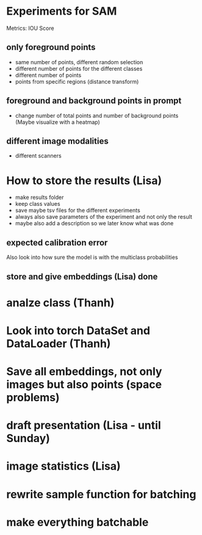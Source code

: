 # Experiments for SAM

Metrics: IOU Score

## only foreground points

- same number of points, different random selection
- different number of points for the different classes
- different number of points
- points from specific regions (distance transform)

## foreground and background points in prompt

- change number of total points and number of background points 
(Maybe visualize with a heatmap)

## different image modalities
- different scanners
  
# How to store the results (Lisa)

- make results folder
- keep class values
- save maybe tsv files for the different experiments
- always also save parameters of the experiment and not only the result
- maybe also add a description so we later know what was done

## expected calibration error
Also look into how sure the model is with the multiclass probabilities

## store and give embeddings (Lisa) done

# analze class (Thanh)
# Look into torch DataSet and DataLoader (Thanh)

# Save all embeddings, not only images but also points (space problems)

# draft presentation (Lisa - until Sunday)

# image statistics (Lisa)
# rewrite sample function for batching
# make everything batchable